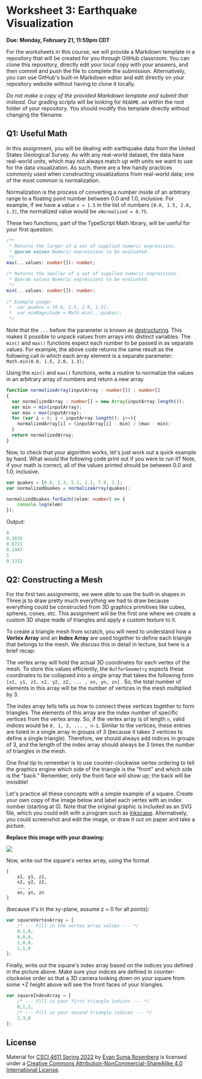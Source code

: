 # Worksheet 3: Earthquake Visualization

**Due: Monday, February 21, 11:59pm CDT**

For the worksheets in this course, we will provide a Markdown template in a repository that will be created for you through GitHub classroom.  You can clone this repository, directly edit your local copy with your answers, and then commit and push the file to complete the submission.  Alternatively, you can use GitHub's built-in Markdown editor and edit directly on your repository website without having to clone it locally. 

*Do not make a copy of the provided Markdown template and submit that instead.* Our grading scripts will be looking for `README.md` within the root folder of your repository.  You should modify this template directly without changing the filename.



## Q1: Useful Math

In this assignment, you will be dealing with earthquake data from the United States Geological Survey. As with any real-world dataset, the data have real-world units, which may not always match up with units we want to use for the data visualization. As such, there are a few handy practices commonly used when constructing visualizations from real-world data; one of the most common is normalization.

Normalization is the process of converting a number inside of an arbitrary range to a floating point number between 0.0 and 1.0, inclusive. For example, if we have a value `v = 1.5` in the list of numbers `[0.0, 1.5, 2.0, 1.3]`, the normalized value would be `vNormalized = 0.75`.

These two functions, part of the TypeScript Math library, will be useful for your first question: 

```typescript
/**
 * Returns the larger of a set of supplied numeric expressions.
 * @param values Numeric expressions to be evaluated.
 */
max(...values: number[]): number;

/* Returns the smaller of a set of supplied numeric expressions.
 * @param values Numeric expressions to be evaluated.
 */
min(...values: number[]): number;
 
/* Example usage:
 *	var quakes = [0.0, 1.5, 2.0, 1.3];
 *	var minMagnitude = Math.min(...quakes);
 */
```

Note that the `...` before the parameter is known as [destructuring](https://developer.mozilla.org/en-US/docs/Web/JavaScript/Reference/Operators/Destructuring_assignment).  This makes it possible to unpack values from arrays into distinct variables.  The `min()` and `max()` functions expect each number to be passed in as separate values.  For example, the above code returns the same result as the following call in which each array element is a separate parameter: `Math.min(0.0, 1.5, 2.0, 1.3);` 

Using the `min()` and `max()` functions, write a routine to normalize the values in an arbitrary array of numbers and return a new array. 

```typescript
function normalizeArray(inputArray : number[]) : number[]
{
  var normalizedArray : number[] = new Array(inputArray.length());
  var min = min(inputArray);
  var max = max(inputArray);
  for (var i = 0; i < inputArray.length(); i++){
  	normalizedArray[i] = (inputArray[i] - min) / (max - min);
  }
  return normalizedArray;
}
```

Now, to check that your algorithm works, let's just work out a quick example by hand.  What would the following code print out if you were to run it? Note, if your math is correct, all of the values printed should be between 0.0 and 1.0, inclusive.

```typescript
var quakes = [0.0, 2.3, 5.1, 1.1, 7.6, 1.];
var normalizedQuakes = normalizeArray(quakes);

normalizedQuakes.forEach((elem: number) => {
    console.log(elem)
});
```

Output: 

```typescript
0
0.3026
0.6711
0.1447
1
0.1312
```



## Q2: Constructing a Mesh

For the first two assignments, we were able to use the built-in shapes in Three.js to draw pretty much everything we had to draw because everything could be constructed from 3D graphics primitives like cubes, spheres, cones, etc.  This assignment will be the first one where we create a custom 3D shape made of triangles and apply a custom texture to it.

To create a triangle mesh from scratch, you will need to understand how a **Vertex Array** and an **Index Array** are used together to define each triangle that belongs to the mesh.  We discuss this in detail in lecture, but here is a brief recap:  

The vertex array will hold the actual 3D coordinates for each vertex of the mesh.  To store this values efficiently, the `BufferGeometry` expects these coordinates to be collapsed into a single array that takes the following form `[x1, y1, z1, x2, y2, z2, ... , xn, yn, zn]` .  So, the total number of elements in this array will be the number of vertices in the mesh multiplied by 3.

The index array tells tells us how to connect these vertices together to form triangles.  The elements of this array are the index number of specific vertices from the vertex array.  So, if the vertex array is of length `n`, valid indices would be `0, 1, 2, ... , n-1`.  Similar to the vertices, these entries are listed in a single array in groups of 3 (because it takes 3 vertices to define a single triangle).  Therefore, we should always add indices in groups of 3, and the length of the index array should always be 3 times the number of triangles in the mesh.

One final tip to remember is to use counter-clockwise vertex ordering to tell the graphics engine which side of the triangle is the "front" and which side is the "back."  Remember, only the front face will show up; the back will be invisible!  

Let's practice all these concepts with a simple example of a square.  Create your own copy of the image below and label each vertex with an index number (starting at 0).  Note that the original graphic is included as an SVG file, which you could edit with a program such as [Inkscape](https://inkscape.org/).  Alternatively, you could screenshot and edit the image, or draw it out on paper and take a picture.

**Replace this image with your drawing:**

![](./images/square.svg)

Now, write out the square's vertex array, using the format 
```
[
    x1, y1, z1, 
    x2, y2, z2, 
    ... , 
    xn, yn, zn
]
``` 
(because it's in the *xy*-plane, assume z = 0 for all points):

```typescript
var squareVertexArray = [
	/* --- Fill in the vertex array values --- */
	0,1,0,
	0,0,0,
	1,0,0,
	1,1,0
];
```

Finally, write out the square's index array based on the indices you defined in the picture above. Make sure your indices are defined in counter-clockwise order so that a 3D camera looking down on your square from some +Z height above will see the front faces of your triangles.

```typescript
var squareIndexArray = [
    /* --- Fill in your first triangle indices --- */
    0,1,2,
    /* --- Fill in your second triangle indices --- */
    2,3,0
];
```



## License

Material for [CSCI 4611 Spring 2022](https://canvas.umn.edu/courses/290928/assignments/syllabus) by [Evan Suma Rosenberg](https://illusioneering.umn.edu/) is licensed under a [Creative Commons Attribution-NonCommercial-ShareAlike 4.0 International License](http://creativecommons.org/licenses/by-nc-sa/4.0/).
